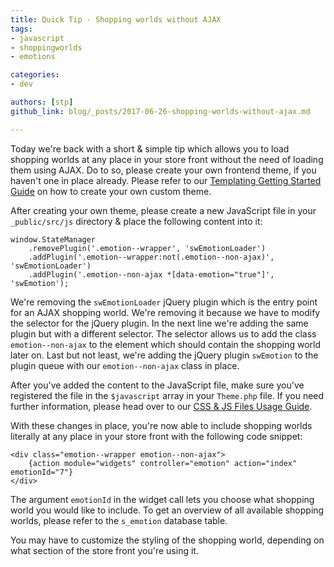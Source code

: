 ```yaml
---
title: Quick Tip - Shopping worlds without AJAX
tags:
- javascript
- shoppingworlds
- emotions

categories:
- dev

authors: [stp]
github_link: blog/_posts/2017-06-26-shopping-worlds-without-ajax.md

---
```


Today we're back with a short & simple tip which allows you to load shopping worlds at any place in your store front without the need of loading them using AJAX. Do to so, please create your own frontend theme, if you haven't one in place already. Please refer to our [Templating Getting Started Guide](https://developers.shopware.com/designers-guide/getting-started/#custom-themes) on how to create your own custom theme.

After creating your own theme, please create a new JavaScript file in your `_public/src/js` directory & place the following content into it:

```
window.StateManager
    .removePlugin('.emotion--wrapper', 'swEmotionLoader')
    .addPlugin('.emotion--wrapper:not(.emotion--non-ajax)', 'swEmotionLoader')
    .addPlugin('.emotion--non-ajax *[data-emotion="true"]', 'swEmotion');
```

We're removing the `swEmotionLoader` jQuery plugin which is the entry point for an AJAX shopping world. We're removing it because we have to modify the selector for the jQuery plugin. In the next line we're adding the same plugin but with a different selector. The selector allows us to add the class `emotion--non-ajax` to the element which should contain the shopping world later on. Last but not least, we're adding the jQuery plugin `swEmotion` to the plugin queue with our `emotion--non-ajax` class in place.

After you've added the content to the JavaScript file, make sure you've registered the file in the `$javascript` array in your `Theme.php` file. If you need further information, please head over to our [CSS & JS Files Usage Guide](https://developers.shopware.com/designers-guide/css-and-js-files-usage/#add-javascript-files).

With these changes in place, you're now able to include shopping worlds literally at any place in your store front with the following code snippet:

```
<div class="emotion--wrapper emotion--non-ajax">
    {action module="widgets" controller="emotion" action="index" emotionId="7"}
</div>
```

The argument `emotionId` in the widget call lets you choose what shopping world you would like to include. To get an overview of all available shopping worlds, please refer to the `s_emotion` database table. 

You may have to customize the styling of the shopping world, depending on what section of the store front you're using it.
